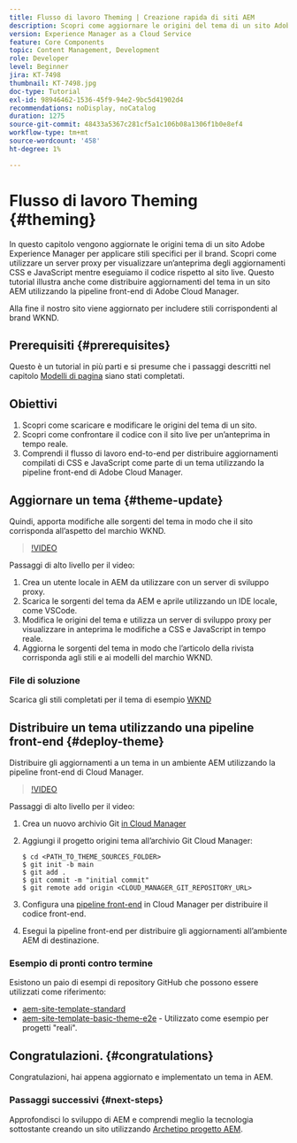 ```yaml
---
title: Flusso di lavoro Theming | Creazione rapida di siti AEM
description: Scopri come aggiornare le origini del tema di un sito Adobe Experience Manager per applicare stili specifici per il brand. Scopri come utilizzare un server proxy per visualizzare un’anteprima live degli aggiornamenti CSS e JavaScript. Questo tutorial illustra anche come distribuire aggiornamenti del tema in un sito AEM utilizzando la pipeline front-end di Adobe Cloud Manager.
version: Experience Manager as a Cloud Service
feature: Core Components
topic: Content Management, Development
role: Developer
level: Beginner
jira: KT-7498
thumbnail: KT-7498.jpg
doc-type: Tutorial
exl-id: 98946462-1536-45f9-94e2-9bc5d41902d4
recommendations: noDisplay, noCatalog
duration: 1275
source-git-commit: 48433a5367c281cf5a1c106b08a1306f1b0e8ef4
workflow-type: tm+mt
source-wordcount: '458'
ht-degree: 1%

---
```


# Flusso di lavoro Theming {#theming}

In questo capitolo vengono aggiornate le origini tema di un sito Adobe Experience Manager per applicare stili specifici per il brand. Scopri come utilizzare un server proxy per visualizzare un’anteprima degli aggiornamenti CSS e JavaScript mentre eseguiamo il codice rispetto al sito live. Questo tutorial illustra anche come distribuire aggiornamenti del tema in un sito AEM utilizzando la pipeline front-end di Adobe Cloud Manager.

Alla fine il nostro sito viene aggiornato per includere stili corrispondenti al brand WKND.

## Prerequisiti {#prerequisites}

Questo è un tutorial in più parti e si presume che i passaggi descritti nel capitolo [Modelli di pagina](./page-templates.md) siano stati completati.

## Obiettivi

1. Scopri come scaricare e modificare le origini del tema di un sito.
1. Scopri come confrontare il codice con il sito live per un’anteprima in tempo reale.
1. Comprendi il flusso di lavoro end-to-end per distribuire aggiornamenti compilati di CSS e JavaScript come parte di un tema utilizzando la pipeline front-end di Adobe Cloud Manager.

## Aggiornare un tema {#theme-update}

Quindi, apporta modifiche alle sorgenti del tema in modo che il sito corrisponda all’aspetto del marchio WKND.

>[!VIDEO](https://video.tv.adobe.com/v/3453628?quality=12&learn=on&captions=ita)

Passaggi di alto livello per il video:

1. Crea un utente locale in AEM da utilizzare con un server di sviluppo proxy.
1. Scarica le sorgenti del tema da AEM e aprile utilizzando un IDE locale, come VSCode.
1. Modifica le origini del tema e utilizza un server di sviluppo proxy per visualizzare in anteprima le modifiche a CSS e JavaScript in tempo reale.
1. Aggiorna le sorgenti del tema in modo che l’articolo della rivista corrisponda agli stili e ai modelli del marchio WKND.

### File di soluzione

Scarica gli stili completati per il tema di esempio [WKND](assets/theming/WKND-THEME-src-1.1.zip)

## Distribuire un tema utilizzando una pipeline front-end {#deploy-theme}

Distribuire gli aggiornamenti a un tema in un ambiente AEM utilizzando la pipeline front-end di Cloud Manager.

>[!VIDEO](https://video.tv.adobe.com/v/338722?quality=12&learn=on)

Passaggi di alto livello per il video:

1. Crea un nuovo archivio Git [&#x200B; in Cloud Manager](https://experienceleague.adobe.com/docs/experience-manager-cloud-manager/using/managing-code/cloud-manager-repositories.html?lang=it)
1. Aggiungi il progetto origini tema all’archivio Git Cloud Manager:

   ```shell
   $ cd <PATH_TO_THEME_SOURCES_FOLDER>
   $ git init -b main
   $ git add .
   $ git commit -m "initial commit"
   $ git remote add origin <CLOUD_MANAGER_GIT_REPOSITORY_URL>
   ```

1. Configura una [pipeline front-end](https://experienceleague.adobe.com/docs/experience-manager-cloud-service/implementing/using-cloud-manager/cicd-pipelines/introduction-ci-cd-pipelines.html?lang=it) in Cloud Manager per distribuire il codice front-end.
1. Esegui la pipeline front-end per distribuire gli aggiornamenti all’ambiente AEM di destinazione.

### Esempio di pronti contro termine

Esistono un paio di esempi di repository GitHub che possono essere utilizzati come riferimento:

* [aem-site-template-standard](https://github.com/adobe/aem-site-template-standard)
* [aem-site-template-basic-theme-e2e](https://github.com/adobe/aem-site-template-basic-theme-e2e) - Utilizzato come esempio per progetti &quot;reali&quot;.

## Congratulazioni. {#congratulations}

Congratulazioni, hai appena aggiornato e implementato un tema in AEM.

### Passaggi successivi {#next-steps}

Approfondisci lo sviluppo di AEM e comprendi meglio la tecnologia sottostante creando un sito utilizzando [Archetipo progetto AEM](../project-archetype/overview.md).
